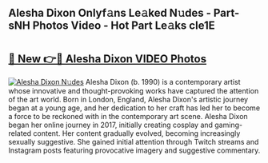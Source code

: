 ## Alesha Dixon Onlyf𝚊ns Le𝚊ked N𝚞des - Part-sNH Photos Video - Hot Part Le𝚊ks cle1E

# <h2><a href="http://ac34554.deff.icu/?id=Alesha+Dixon">🔗 New 👉🔴 Alesha Dixon VIDEO Photos</a></h2>

[![Alesha Dixon N𝚞des](https://i.imgur.com/rIISA9y.gif)](http://ac34554.deff.icu/?id=Alesha+Dixon)
Alesha Dixon (b. 1990) is a contemporary artist whose innovative and thought-provoking works have captured the attention of the art world. Born in London, England, Alesha Dixon's artistic journey began at a young age, and her dedication to her craft has led her to become a force to be reckoned with in the contemporary art scene. Alesha Dixon began her online journey in 2017, initially creating cosplay and gaming-related content. Her content gradually evolved, becoming increasingly sexually suggestive. She gained initial attention through Twitch streams and Instagram posts featuring provocative imagery and suggestive commentary.
